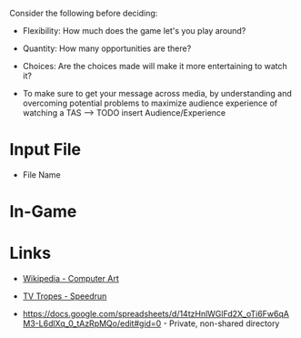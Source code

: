 Consider the following before deciding:
- Flexibility: How much does the game let's you play around?
- Quantity: How many opportunities are there?
- Choices: Are the choices made will make it more entertaining to watch it?

- To make sure to get your message across media, by understanding and overcoming potential problems to maximize audience experience of watching a TAS --> TODO insert Audience/Experience

# Input File

- File Name


# In-Game


# Links
- [Wikipedia - Computer Art](https://en.wikipedia.org/wiki/Computer_art)
- [TV Tropes - Speedrun](https://tvtropes.org/pmwiki/pmwiki.php/Main/Speedrun)

- https://docs.google.com/spreadsheets/d/14tzHnlWGlFd2X_oTi6Fw6qAM3-L6dlXq_0_tAzRpMQo/edit#gid=0 - Private, non-shared directory